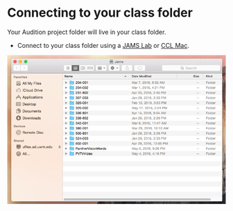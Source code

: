 # Connecting to your class folder

Your Audition project folder will live in your class folder.

* Connect to your class folder using a [JAMS Lab](https://jjloomis.gitbooks.io/file-and-folder-management/content/connecting-in-jams-lab.html) or [CCL Mac](https://jjloomis.gitbooks.io/file-and-folder-management/content/connecting-in-ccl.html).

![JAMS class folders.](/assets/connecting-to-class-folder.png)

